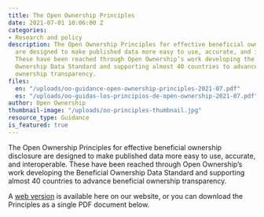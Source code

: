 ```yaml
---
title: The Open Ownership Principles
date: 2021-07-01 10:06:00 Z
categories:
- Research and policy
description: The Open Ownership Principles for effective beneficial ownership disclosure
  are designed to make published data more easy to use, accurate, and interoperable.
  These have been reached through Open Ownership’s work developing the Beneficial
  Ownership Data Standard and supporting almost 40 countries to advance beneficial
  ownership transparency.
files:
  en: "/uploads/oo-guidance-open-ownership-principles-2021-07.pdf"
  es: "/uploads/oo-guidas-los-principios-de-open-ownership-2021-07.pdf"
author: Open Ownership
thumbnail-image: "/uploads/oo-principles-thumbnail.jpg"
resource_type: Guidance
is_featured: true
---
```


The Open Ownership Principles for effective beneficial ownership disclosure are designed to make published data more easy to use, accurate, and interoperable. These have been reached through Open Ownership’s work developing the Beneficial Ownership Data Standard and supporting almost 40 countries to advance beneficial ownership transparency.

A [web version](/principles) is available here on our website, or you can download the Principles as a single PDF document below.